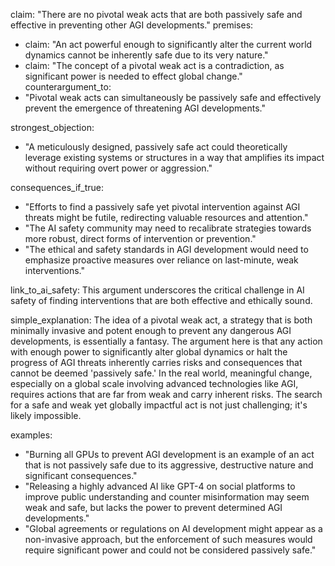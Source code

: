 claim: "There are no pivotal weak acts that are both passively safe and effective in preventing other AGI developments."
premises:
  - claim: "An act powerful enough to significantly alter the current world dynamics cannot be inherently safe due to its very nature."
  - claim: "The concept of a pivotal weak act is a contradiction, as significant power is needed to effect global change."
counterargument_to:
  - "Pivotal weak acts can simultaneously be passively safe and effectively prevent the emergence of threatening AGI developments."

strongest_objection:
  - "A meticulously designed, passively safe act could theoretically leverage existing systems or structures in a way that amplifies its impact without requiring overt power or aggression."

consequences_if_true:
  - "Efforts to find a passively safe yet pivotal intervention against AGI threats might be futile, redirecting valuable resources and attention."
  - "The AI safety community may need to recalibrate strategies towards more robust, direct forms of intervention or prevention."
  - "The ethical and safety standards in AGI development would need to emphasize proactive measures over reliance on last-minute, weak interventions."

link_to_ai_safety: This argument underscores the critical challenge in AI safety of finding interventions that are both effective and ethically sound.

simple_explanation: The idea of a pivotal weak act, a strategy that is both minimally invasive and potent enough to prevent any dangerous AGI developments, is essentially a fantasy. The argument here is that any action with enough power to significantly alter global dynamics or halt the progress of AGI threats inherently carries risks and consequences that cannot be deemed 'passively safe.' In the real world, meaningful change, especially on a global scale involving advanced technologies like AGI, requires actions that are far from weak and carry inherent risks. The search for a safe and weak yet globally impactful act is not just challenging; it's likely impossible.

examples:
  - "Burning all GPUs to prevent AGI development is an example of an act that is not passively safe due to its aggressive, destructive nature and significant consequences."
  - "Releasing a highly advanced AI like GPT-4 on social platforms to improve public understanding and counter misinformation may seem weak and safe, but lacks the power to prevent determined AGI developments."
  - "Global agreements or regulations on AI development might appear as a non-invasive approach, but the enforcement of such measures would require significant power and could not be considered passively safe."